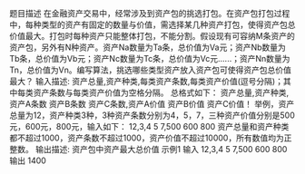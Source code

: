 题目描述
在金融资产交易中，经常涉及到资产包的挑选打包。在资产包打包过程中，每种类型的资产有固定的数量与价值，需选择某几种资产打包，使得资产包总价值最大。打包时每种资产只能整体打包，不能分割。假设现有可容纳M条资产的资产包，另外有N种资产。资产Na数量为Ta条，总价值为Va元；资产Nb数量为Tb条，总价值为Vb元；资产Nc数量为Tc条，总价值为Vc元......；资产Nn数量为Tn，总价值为Vn。编写算法，挑选哪些类型资产放入资产包可使得资产包总价值最大？
输入描述:
	资产总量,资产种类,每类资产条数,每类资产价值(逗号分隔)；其中每类资产条数与每类资产价值为空格分隔。
总格式如下：
	资产总量,资产种类,资产A条数 资产B条数 资产C条数,资产A价值 资产B价值 资产C价值！
举例，资产总量为12，资产种类3种，3种资产条数分别为4，5，7，三种资产价值分别是500元，600元，800元，输入如下：
	12,3,4 5 7,500 600 800
	资产总量和资产种类都不超过1000，资产条数不超过1000，资产价值不超过10000，所有数值均为正整数。
输出描述:
	资产包中资产最大总价值
示例1
	输入
		12,3,4 5 7,500 600 800
	输出
		1400